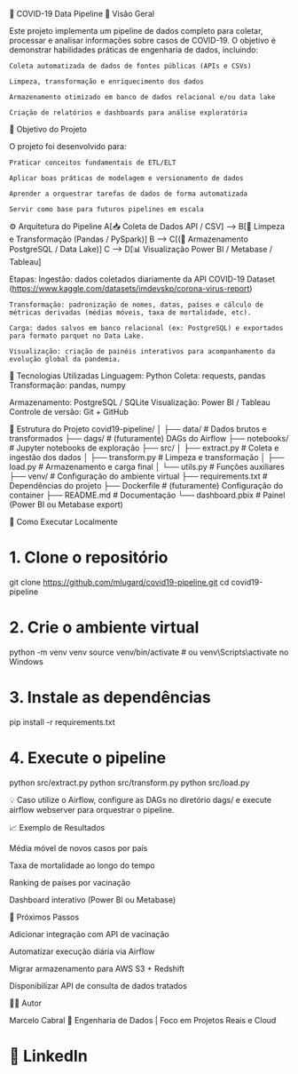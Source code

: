🧬 COVID-19 Data Pipeline
📌 Visão Geral

Este projeto implementa um pipeline de dados completo para coletar, processar e analisar informações sobre casos de COVID-19.
O objetivo é demonstrar habilidades práticas de engenharia de dados, incluindo:

    Coleta automatizada de dados de fontes públicas (APIs e CSVs)

    Limpeza, transformação e enriquecimento dos dados

    Armazenamento otimizado em banco de dados relacional e/ou data lake

    Criação de relatórios e dashboards para análise exploratória

🧠 Objetivo do Projeto

O projeto foi desenvolvido para:

    Praticar conceitos fundamentais de ETL/ELT

    Aplicar boas práticas de modelagem e versionamento de dados

    Aprender a orquestrar tarefas de dados de forma automatizada

    Servir como base para futuros pipelines em escala

⚙️ Arquitetura do Pipeline
    A[📥 Coleta de Dados API / CSV] --> B[🧹 Limpeza e Transformação (Pandas / PySpark)]
    B --> C[(💾 Armazenamento PostgreSQL / Data Lake)]
    C --> D[📊 Visualização Power BI / Metabase / Tableau]


Etapas:
    Ingestão: dados coletados diariamente da API COVID-19 Dataset (https://www.kaggle.com/datasets/imdevskp/corona-virus-report)

    Transformação: padronização de nomes, datas, países e cálculo de métricas derivadas (médias móveis, taxa de mortalidade, etc).

    Carga: dados salvos em banco relacional (ex: PostgreSQL) e exportados para formato parquet no Data Lake.

    Visualização: criação de painéis interativos para acompanhamento da evolução global da pandemia.

🧰 Tecnologias Utilizadas
Linguagem:	Python
Coleta:	requests, pandas
Transformação:	pandas, numpy
<!-- Orquestração:	Apache Airflow  - futuramente -->
Armazenamento:	PostgreSQL / SQLite 
Visualização:	Power BI / Tableau
Controle de versão:	Git + GitHub
<!-- Ambiente	Docker - futuramente -->
🧩 Estrutura do Projeto
covid19-pipeline/
│
├── data/                  # Dados brutos e transformados
├── dags/                  # (futuramente) DAGs do Airflow
├── notebooks/             # Jupyter notebooks de exploração
├── src/
│   ├── extract.py         # Coleta e ingestão dos dados
│   ├── transform.py       # Limpeza e transformação
│   ├── load.py            # Armazenamento e carga final
│   └── utils.py           # Funções auxiliares
├── venv/                  # Configuração do ambiente virtual
├── requirements.txt       # Dependências do projeto
├── Dockerfile             # (futuramente) Configuração do container
├── README.md              # Documentação
└── dashboard.pbix         # Painel (Power BI ou Metabase export)

🚀 Como Executar Localmente
# 1. Clone o repositório
git clone https://github.com/mlugard/covid19-pipeline.git
cd covid19-pipeline

# 2. Crie o ambiente virtual
python -m venv venv
source venv/bin/activate  # ou venv\Scripts\activate no Windows

# 3. Instale as dependências
pip install -r requirements.txt

# 4. Execute o pipeline
python src/extract.py
python src/transform.py
python src/load.py


💡 Caso utilize o Airflow, configure as DAGs no diretório dags/ e execute airflow webserver para orquestrar o pipeline.

📈 Exemplo de Resultados

Média móvel de novos casos por país

Taxa de mortalidade ao longo do tempo

Ranking de países por vacinação

Dashboard interativo (Power BI ou Metabase)

🧾 Próximos Passos

 Adicionar integração com API de vacinação

 Automatizar execução diária via Airflow

 Migrar armazenamento para AWS S3 + Redshift

 Disponibilizar API de consulta de dados tratados

👨‍💻 Autor

Marcelo Cabral
📍 Engenharia de Dados | Foco em Projetos Reais e Cloud
# 🔗 LinkedIn